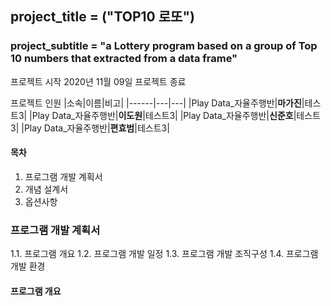 ## project_title = ("TOP10 로또")
### project_subtitle = "a Lottery program based on a group of Top 10 numbers that extracted from a data frame"

프로젝트 시작 2020년 11월 09일
프로젝트 종료

프로젝트 인원
|소속|이름|비고|
|------|---|---|
|Play Data_자율주행반|**마가진**|테스트3|
|Play Data_자율주행반|**이도원**|테스트3|
|Play Data_자율주행반|**신준호**|테스트3|
|Play Data_자율주행반|**편효범**|테스트3|

#### 목차
1. 프로그램 개발 계획서
2. 개념 설계서
3. 옵션사항

### 프로그램 개발 계획서
1.1. 프로그램 개요
1.2. 프로그램 개발 일정
1.3. 프로그램 개발 조직구성
1.4. 프로그램 개발 환경

#### 프로그램 개요
